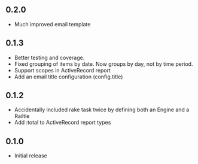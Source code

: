 ## 0.2.0

- Much improved email template

## 0.1.3

- Better testing and coverage.
- Fixed grouping of items by date. Now groups by day, not by time period.
- Support scopes in ActiveRecord report
- Add an email title configuration (config.title)

## 0.1.2

- Accidentally included rake task twice by defining both an Engine and a Railtie
- Add :total to ActiveRecord report types

## 0.1.0

- Initial release